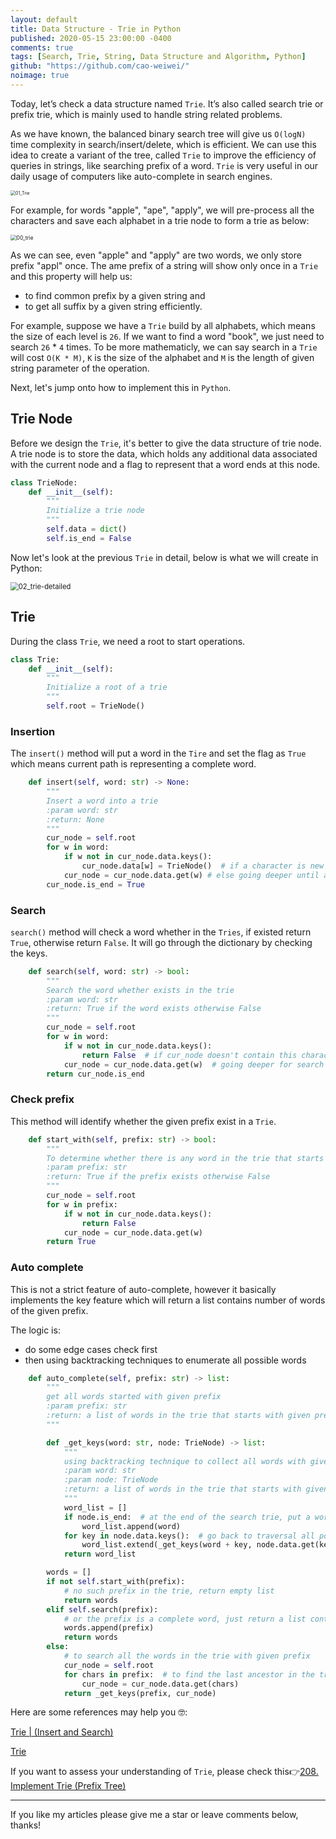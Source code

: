 ```yaml
---
layout: default
title: Data Structure - Trie in Python
published: 2020-05-15 23:00:00 -0400
comments: true
tags: [Search, Trie, String, Data Structure and Algorithm, Python]
github: "https://github.com/cao-weiwei/"
noimage: true
---
```




Today, let’s check a data structure named `Trie`. It’s also called search trie or prefix trie, which is mainly used to handle string related problems. 

<!--more-->

As we have known, the balanced binary search tree will give us `O(logN)` time complexity in search/insert/delete, which is efficient. We can use this idea to create a variant of the tree, called `Trie` to improve the efficiency of queries in strings, like searching prefix of a word. `Trie` is very useful in our daily usage of computers like auto-complete in search engines.

<img src="/assets/images/posts/Search Trie/01_Trie.png" alt="01_Trie" style="zoom:50%;" />

For example, for words "apple", "ape", "apply", we will pre-process all the characters and save each alphabet in a trie node to form a trie as below:

<img src="/assets/images/posts/Search Trie/00_trie.png" alt="00_trie" style="zoom:60%;" />

As we can see, even "apple" and "apply" are two words, we only store prefix "appl" once. The ame prefix of a string will show only once in a `Trie` and this property will help us:

-  to find common prefix by a given string and 
- to get all suffix by a given string efficiently.

For example, suppose we have a `Trie` build by all alphabets, which means the size of each level is `26`. If we want to find a word "book",  we just need to search `26` * `4` times. To be more mathematicly, we can say search in a `Trie` will cost `O(K * M)`, `K` is the size of the alphabet and `M` is the length of given string parameter of the operation.

Next, let's jump onto how to implement this in `Python`.

## Trie Node

Before we design the `Trie`, it's better to give the data structure of trie node. A trie node is to store the data, which holds any additional data associated with the current node and a flag to represent that a word ends at this node.  

```python
class TrieNode:
    def __init__(self):
        """
        Initialize a trie node
        """
        self.data = dict()
        self.is_end = False
```

Now let's look at the previous `Trie` in detail, below is what we will create in Python:

<img src="/assets/images/posts/Search Trie/02_trie-detailed.png" alt="02_trie-detailed" style="zoom:80%;" />

## Trie

During the class `Trie`, we need a root to start operations.

```python
class Trie:
    def __init__(self):
        """
        Initialize a root of a trie
        """
        self.root = TrieNode()
```



### Insertion

The `insert()` method will put a word in the `Tire` and set the flag as `True` which means current   path is representing a complete word.

```python
    def insert(self, word: str) -> None:
        """
        Insert a word into a trie
        :param word: str
        :return: None
        """
        cur_node = self.root
        for w in word:
            if w not in cur_node.data.keys():
                cur_node.data[w] = TrieNode()  # if a character is new to the trie, just append it as a new trie node
            cur_node = cur_node.data.get(w) # else going deeper until at the end of a path
        cur_node.is_end = True
```

### Search

`search()` method will check a word whether in the `Tries`, if existed return `True`, otherwise return `False`. It will go through the dictionary by checking the keys.

```python
    def search(self, word: str) -> bool:
        """
        Search the word whether exists in the trie
        :param word: str
        :return: True if the word exists otherwise False
        """
        cur_node = self.root
        for w in word:
            if w not in cur_node.data.keys():
                return False  # if cur_node doesn't contain this character, which means given word doesn't exist in trie
            cur_node = cur_node.data.get(w)  # going deeper for search the character
        return cur_node.is_end
```



### Check prefix

This method will identify whether the given prefix exist in a `Trie`.

```python
    def start_with(self, prefix: str) -> bool:
        """
        To determine whether there is any word in the trie that starts with the given prefix.
        :param prefix: str
        :return: True if the prefix exists otherwise False
        """
        cur_node = self.root
        for w in prefix:
            if w not in cur_node.data.keys():
                return False
            cur_node = cur_node.data.get(w)
        return True
```



### Auto complete

This is not a strict feature of auto-complete, however it basically implements the key feature which will return a list contains number of words of the given prefix. 

The logic is:

- do some edge cases check first
- then using backtracking techniques to enumerate all possible words

```python
    def auto_complete(self, prefix: str) -> list:
        """
        get all words started with given prefix
        :param prefix: str
        :return: a list of words in the trie that starts with given prefix
        """

        def _get_keys(word: str, node: TrieNode) -> list:
            """
            using backtracking technique to collect all words with given prefix
            :param word: str
            :param node: TrieNode
            :return: a list of words in the trie that starts with given prefix
            """
            word_list = []
            if node.is_end:  # at the end of the search trie, put a word into the answer list
                word_list.append(word)
            for key in node.data.keys():  # go back to traversal all possible paths
                word_list.extend(_get_keys(word + key, node.data.get(key)))
            return word_list

        words = []
        if not self.start_with(prefix):
            # no such prefix in the trie, return empty list
            return words
        elif self.search(prefix):
            # or the prefix is a complete word, just return a list contains the prefix
            words.append(prefix)
            return words
        else:
            # to search all the words in the trie with given prefix
            cur_node = self.root
            for chars in prefix:  # to find the last ancestor in the trie
                cur_node = cur_node.data.get(chars)
            return _get_keys(prefix, cur_node)

```



Here are some references may help you 🤓:

[Trie | (Insert and Search)](https://www.geeksforgeeks.org/trie-insert-and-search/)

[Trie](https://www.interviewcake.com/concept/java/trie)

If you want to assess your understanding of `Trie`, please check this👉[208. Implement Trie (Prefix Tree)](https://leetcode.com/problems/implement-trie-prefix-tree/) 



---

If you like my articles please give me a star or leave comments below, thanks!
